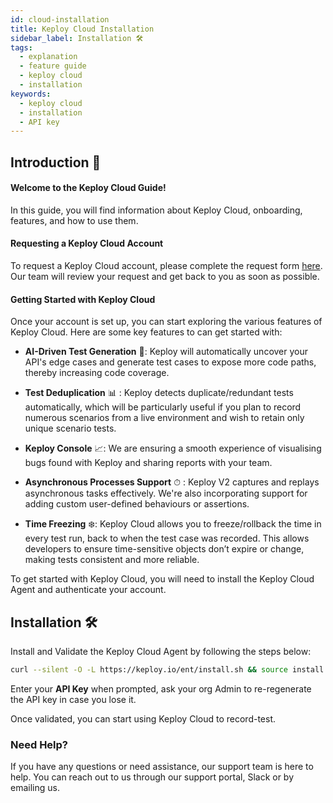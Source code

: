 ```yaml
---
id: cloud-installation
title: Keploy Cloud Installation
sidebar_label: Installation 🛠️
tags:
  - explanation
  - feature guide
  - keploy cloud
  - installation
keywords:
  - keploy cloud
  - installation
  - API key
---
```


## Introduction 📘

#### Welcome to the Keploy Cloud Guide!

In this guide, you will find information about Keploy Cloud, onboarding, features, and how to use them.

#### Requesting a Keploy Cloud Account

To request a Keploy Cloud account, please complete the request form [here](https://forms.gle/jGBbyRyh9H7AKXZX6). Our team will review your request and get back to you as soon as possible.

#### Getting Started with Keploy Cloud

Once your account is set up, you can start exploring the various features of Keploy Cloud. Here are some key features to can get started with:

- **AI-Driven Test Generation** 🧠: Keploy will automatically uncover your API's edge cases and generate test cases to expose more code paths, thereby increasing code coverage.

- **Test Deduplication** 📊 : Keploy detects duplicate/redundant tests automatically, which will be particularly useful if you plan to record numerous scenarios from a live environment and wish to retain only unique scenario tests.

- **Keploy Console** 📈: We are ensuring a smooth experience of visualising bugs found with Keploy and sharing reports with your team.

- **Asynchronous Processes Support** ⏱ : Keploy V2 captures and replays asynchronous tasks effectively. We're also incorporating support for adding custom user-defined behaviours or assertions.

- **Time Freezing** ❄️: Keploy Cloud allows you to freeze/rollback the time in every test run, back to when the test case was recorded. This allows developers to ensure time-sensitive objects don’t expire or change, making tests consistent and more reliable.

To get started with Keploy Cloud, you will need to install the Keploy Cloud Agent and authenticate your account.

## Installation 🛠️

Install and Validate the Keploy Cloud Agent by following the steps below:

```bash
curl --silent -O -L https://keploy.io/ent/install.sh && source install.sh
```

Enter your **API Key** when prompted, ask your org Admin to re-regenerate the API key in case you lose it.

Once validated, you can start using Keploy Cloud to record-test.

### Need Help?

If you have any questions or need assistance, our support team is here to help. You can reach out to us through our support portal, Slack or by emailing us.
